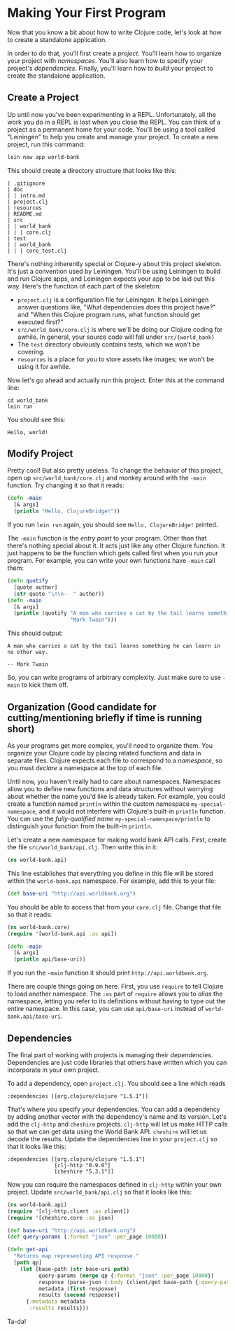 Making Your First Program
=========================

Now that you know a bit about how to write Clojure code, let's look at how to create a standalone application.

In order to do that, you'll first create a *project*. You'll learn how to organize your project with *namespaces*. You'll also learn how to specify your project's *dependencies*. Finally, you'll learn how to *build* your project to create the standalone application.

## Create a Project

Up until now you've been experimenting in a REPL. Unfortunately, all the work you do in a REPL is lost when you close the REPL. You can think of a project as a permanent home for your code. You'll be using a tool called "Leiningen" to help you create and manage your project. To create a new project, run this command:

```clojure
lein new app world-bank
```

This should create a directory structure that looks like this:

```
| .gitignore
| doc
| | intro.md
| project.clj
| resources
| README.md
| src
| | world_bank
| | | core.clj
| test
| | world_bank
| | | core_test.clj
```

There's nothing inherently special or Clojure-y about this project skeleton. It's just a convention used by Leiningen. You'll be using Leiningen to build and run Clojure apps, and Leiningen expects your app to be laid out this way. Here's the function of each part of the skeleton:

- `project.clj` is a configuration file for Leiningen. It helps
  Leiningen answer questions like, "What dependencies does this
  project have?" and "When this Clojure program runs, what function
  should get executed first?"
- `src/world_bank/core.clj` is where we'll be doing our
  Clojure coding for awhile. In general, your source code will fall
  under `src/{world_bank}`
- The `test` directory obviously contains tests, which we won't be covering.
- `resources` is a place for you to store assets like images; we won't
  be using it for awhile.

Now let's go ahead and actually run this project. Enter this at the command line:

```
cd world_bank
lein run
```

You should see this:

```
Hello, world!
```

## Modify Project

Pretty cool! But also pretty useless. To change the behavior of this project, open up `src/world_bank/core.clj` and monkey around with the `-main` function. Try changing it so that it reads:

```clojure
(defn -main
  [& args]
  (println "Hello, ClojureBridge!"))
```

If you run `lein run` again, you should see `Hello, ClojureBridge!` printed.

The `-main` function is the *entry point* to your program. Other than that there's nothing special about it. It acts just like any other Clojure function. It just happens to be the function which gets called first when you run your program. For example, you can write your own functions have `-main` call them:

```clojure
(defn quotify
  [quote author]
  (str quote "\n\n-- " author))
(defn -main
  [& args]
  (println (quotify "A man who carries a cat by the tail learns something he can learn in no other way."
                    "Mark Twain")))
```

This should output:

```
A man who carries a cat by the tail learns something he can learn in no other way.

-- Mark Twain
```

So, you can write programs of arbitrary complexity. Just make sure to use `-main` to kick them off.

## Organization (Good candidate for cutting/mentioning briefly if time is running short)

As your programs get more complex, you'll need to organize them. You organize your Clojure code by placing related functions and data in separate files. Clojure expects each file to correspond to a *namespace*, so you must *declare* a namespace at the top of each file.

Until now, you haven't really had to care about namespaces. Namespaces allow you to define new functions and data structures without worrying about whether the name you'd like is already taken. For example, you could create a function named `println` within the custom namespace `my-special-namespace`, and it would not interfere with Clojure's built-in `println` function. You can use the *fully-qualified name* `my-special-namespace/println` to distinguish your function from the built-in `println`.

Let's create a new namespace for making world bank API calls. First, create the file `src/world_bank/api.clj`. Then write this in it:

```clojure
(ns world-bank.api)
```

This line establishes that everything you define in this file will be stored within the `world-bank.api` namespace. For example, add this to your file:

```clojure
(def base-uri "http://api.worldbank.org")
```

You should be able to access that from your `core.clj` file. Change that file so that it reads:

```clojure
(ns world-bank.core)
(require '[world-bank.api :as api])

(defn -main
  [& args]
  (println api/base-uri))
```

If you run the `-main` function it should print `http://api.worldbank.org`.

There are couple things going on here. First, you use `require` to tell Clojure to load another namespace. The `:as` part of `require` allows you to *alias* the namespace, letting you refer to its definitions without having to type out the entire namespace. In this case, you can use `api/base-uri` instead of `world-bank.api/base-uri`.

## Dependencies

The final part of working with projects is managing their *dependencies*. Dependencies are just code libraries that others have written which you can incorporate in your own project.

To add a dependency, open `project.clj`. You should see a line which reads

```
:dependencies [[org.clojure/clojure "1.5.1"]]
```

That's where you specify your dependencies. You can add a dependency by adding another vector with the dependency's name and its version. Let's add the `clj-http` and `cheshire` projects. `clj-http` will let us make HTTP calls so that we can get data using the World Bank API. `cheshire` will let us decode the results. Update the dependencies line in your `project.clj` so that it looks like this:

```
:dependencies [[org.clojure/clojure "1.5.1"]
               [clj-http "0.9.0"]
               [cheshire "5.3.1"]]
```

Now you can require the namespaces defined in `clj-http` within your own project. Update `src/world_bank/api.clj` so that it looks like this:

```clojure
(ns world-bank.api)
(require '[clj-http.client :as client])
(require '[cheshire.core :as json]

(def base-uri "http://api.worldbank.org")
(def query-params {:format "json" :per_page 10000})

(defn get-api
  "Returns map representing API response."
  [path qp]
    (let [base-path (str base-uri path)
          query-params (merge qp {:format "json" :per_page 10000})
          response (parse-json (:body (client/get base-path {:query-params query-params})))
          metadata (first response)
          results (second response)]
      {:metadata metadata
       :results results}))
```

Ta-da!
